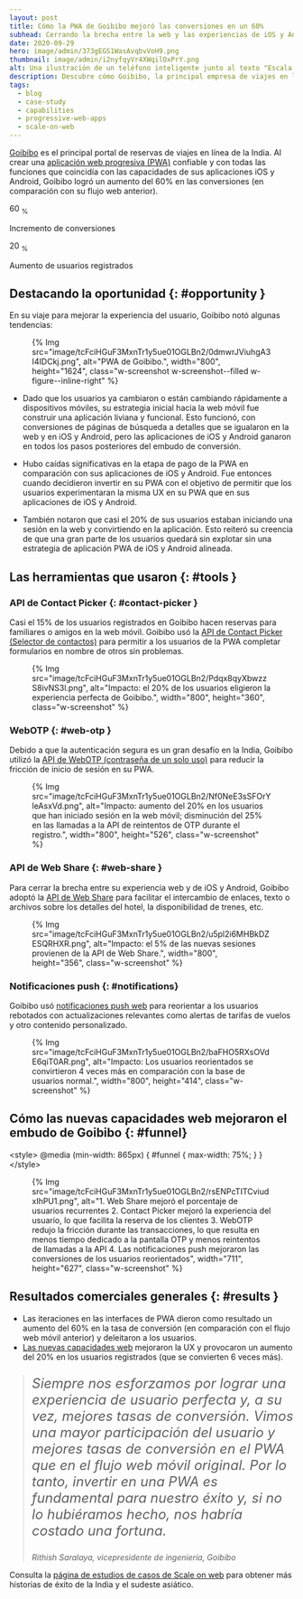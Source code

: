 ```yaml
---
layout: post
title: Cómo la PWA de Goibibo mejoró las conversiones en un 60%
subhead: Cerrando la brecha entre la web y las experiencias de iOS y Android para deleitar a los usuarios.
date: 2020-09-29
hero: image/admin/373gEGS1WasAvqbvVoH9.png
thumbnail: image/admin/i2nyfqyVr4XWqilOxPrY.png
alt: Una ilustración de un teléfono inteligente junto al texto "Escala en la web"
description: Descubre cómo Goibibo, la principal empresa de viajes en línea de la India, logró un aumento del 60% en conversiones mediante la creación de experiencias de usuario fiables entre sus aplicaciones PWA y las de iOS y Android.
tags:
  - blog
  - case-study
  - capabilities
  - progressive-web-apps
  - scale-on-web
---
```


[Goibibo](https://goibibo.com) es el principal portal de reservas de viajes en línea de la India. Al crear una [aplicación web progresiva (PWA)](/pwa) confiable y con todas las funciones que coincidía con las capacidades de sus aplicaciones iOS y Android, Goibibo logró un aumento del 60% en las conversiones (en comparación con su flujo web anterior).

<div class="stats">
  <div class="stats__item">
    <p class="stats__figure">60 <sub>%</sub></p>
    <p>Incremento de conversiones</p>
  </div>
  <div class="stats__item">
    <p class="stats__figure">20 <sub>%</sub></p>
    <p>Aumento de usuarios registrados</p>
  </div>
</div>

## Destacando la oportunidad {: #opportunity }

En su viaje para mejorar la experiencia del usuario, Goibibo notó algunas tendencias:

<figure class="w-figure">{% Img src="image/tcFciHGuF3MxnTr1y5ue01OGLBn2/0dmwrJViuhgA3I4IDCkj.png", alt="PWA de Goibibo.", width="800", height="1624", class="w-screenshot w-screenshot--filled w-figure--inline-right" %}</figure>

- Dado que los usuarios ya cambiaron o están cambiando rápidamente a dispositivos móviles, su estrategia inicial hacia la web móvil fue construir una aplicación liviana y funcional. Esto funcionó, con conversiones de páginas de búsqueda a detalles que se igualaron en la web y en iOS y Android, pero las aplicaciones de iOS y Android ganaron en todos los pasos posteriores del embudo de conversión.

- Hubo caídas significativas en la etapa de pago de la PWA en comparación con sus aplicaciones de iOS y Android. Fue entonces cuando decidieron invertir en su PWA con el objetivo de permitir que los usuarios experimentaran la misma UX en su PWA que en sus aplicaciones de iOS y Android.

- También notaron que casi el 20% de sus usuarios estaban iniciando una sesión en la web y convirtiendo en la aplicación. Esto reiteró su creencia de que una gran parte de los usuarios quedará sin explotar sin una estrategia de aplicación PWA de iOS y Android alineada.

## Las herramientas que usaron {: #tools }

### API de Contact Picker {: #contact-picker }

<div class="switcher">
  <p>Casi el 15% de los usuarios registrados en Goibibo hacen reservas para familiares o amigos en la web móvil. Goibibo usó la <a href="/contact-picker/">API de Contact Picker (Selector de contactos)</a> para permitir a los usuarios de la PWA completar formularios en nombre de otros sin problemas.</p>
  <figure class="w-figure">{% Img src="image/tcFciHGuF3MxnTr1y5ue01OGLBn2/Pdqx8qyXbwzzS8ivNS3l.png", alt="Impacto: el 20% de los usuarios eligieron la experiencia perfecta de Goibibo.", width="800", height="360", class="w-screenshot" %}</figure>
</div>

### WebOTP {: #web-otp }

<div class="switcher">
  <p>Debido a que la autenticación segura es un gran desafío en la India, Goibibo utilizó la <a href="/web-otp/">API de WebOTP (contraseña de un solo uso)</a> para reducir la fricción de inicio de sesión en su PWA.</p>
  <figure class="w-figure">{% Img src="image/tcFciHGuF3MxnTr1y5ue01OGLBn2/Nf0NeE3sSFOrYleAsxVd.png", alt="Impacto: aumento del 20% en los usuarios que han iniciado sesión en la web móvil; disminución del 25% en las llamadas a la API de reintentos de OTP durante el registro.", width="800", height="526", class="w-screenshot" %}</figure>
</div>

### API de Web Share {: #web-share }

<div class="switcher">
  <p>Para cerrar la brecha entre su experiencia web y de iOS y Android, Goibibo adoptó la <a href="/web-share/">API de Web Share</a> para facilitar el intercambio de enlaces, texto o archivos sobre los detalles del hotel, la disponibilidad de trenes, etc.</p>
  <figure class="w-figure">{% Img src="image/tcFciHGuF3MxnTr1y5ue01OGLBn2/u5pl2i6MHBkDZESQRHXR.png", alt="Impacto: el 5% de las nuevas sesiones provienen de la API de Web Share.", width="800", height="356", class="w-screenshot" %}</figure>
</div>

### Notificaciones push {: #notifications}

<div class="switcher">
  <p>Goibibo usó <a href="https://developers.google.com/web/fundamentals/push-notifications">notificaciones push web</a> para reorientar a los usuarios rebotados con actualizaciones relevantes como alertas de tarifas de vuelos y otro contenido personalizado.</p>
  <figure class="w-figure">{% Img src="image/tcFciHGuF3MxnTr1y5ue01OGLBn2/baFHO5RXsOVdE6qiT0AR.png", alt="Impacto: Los usuarios reorientados se convirtieron 4 veces más en comparación con la base de usuarios normal.", width="800", height="414", class="w-screenshot" %}</figure>
</div>

## Cómo las nuevas capacidades web mejoraron el embudo de Goibibo {: #funnel}

&lt;style&gt; @media (min-width: 865px) { #funnel { max-width: 75%; } } &lt;/style&gt;

<figure class="w-figure">{% Img src="image/tcFciHGuF3MxnTr1y5ue01OGLBn2/rsENPcTITCviudxIhPU1.png", alt="1. Web Share mejoró el porcentaje de usuarios recurrentes 2. Contact Picker mejoró la experiencia del usuario, lo que facilita la reserva de los clientes 3. WebOTP redujo la fricción durante las transacciones, lo que resulta en menos tiempo dedicado a la pantalla OTP y menos reintentos de llamadas a la API 4. Las notificaciones push mejoraron las conversiones de los usuarios reorientados", width="711", height="627", class="w-screenshot" %}</figure>

## Resultados comerciales generales {: #results }

- Las iteraciones en las interfaces de PWA dieron como resultado un aumento del 60% en la tasa de conversión (en comparación con el flujo web móvil anterior) y deleitaron a los usuarios.
- [Las nuevas capacidades web](/fugu-status/) mejoraron la UX y provocaron un aumento del 20% en los usuarios registrados (que se convierten 6 veces más).

<blockquote>
  <p style="font-style: italic; font-size: 1.5rem;">Siempre nos esforzamos por lograr una experiencia de usuario perfecta y, a su vez, mejores tasas de conversión. Vimos una mayor participación del usuario y mejores tasas de conversión en el PWA que en el flujo web móvil original. Por lo tanto, invertir en una PWA es fundamental para nuestro éxito y, si no lo hubiéramos hecho, nos habría costado una fortuna.</p>
  <cite>Rithish Saralaya, vicepresidente de ingeniería, Goibibo</cite>
</blockquote>

Consulta la [página de estudios de casos de Scale on web](/tags/scale-on-web) para obtener más historias de éxito de la India y el sudeste asiático.
